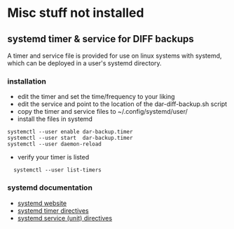 # Misc stuff not installed

## systemd timer & service for DIFF backups

  A timer and service file is provided for use on linux systems with systemd, which can be deployed in a user's systemd directory.
  
### installation

  - edit the timer and set the time/frequency to your liking
  - edit the service and point to the location of the dar-diff-backup.sh script
  - copy the timer and service files to ~/.config/systemd/user/
  - install the files in systemd

  ````
  systemctl --user enable dar-backup.timer
  systemctl --user start  dar-backup.timer
  systemctl --user daemon-reload
  ````
  - verify your timer is listed

````
  systemctl --user list-timers
  ````

### systemd documentation

  - [systemd website](https://systemd.io/)
  - [systemd timer directives](https://www.freedesktop.org/software/systemd/man/systemd.timer.html)
  - [systemd service (unit) directives](https://www.freedesktop.org/software/systemd/man/systemd.unit.html)
  